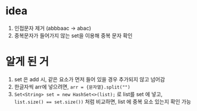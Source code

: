 # idea
1. 인접문자 제거 (abbbaac -> abac)
2. 중복문자가 들어가지 않는 set을 이용해 중복 문자 확인

# 알게 된 거
1. set 은 add 시, 같은 요소가 먼저 들어 있을 경우 추가되지 않고 넘어감
2. 한글자씩 arr에 넣으려면, `arr = {문자열}.split("")`
3. `Set<String> set = new HashSet<>(list);` 로 list를 set 에 넣고,
`list.size() == set.size())` 처럼 비교하면,
list 에 중복 요소 있는지 확인 가능
